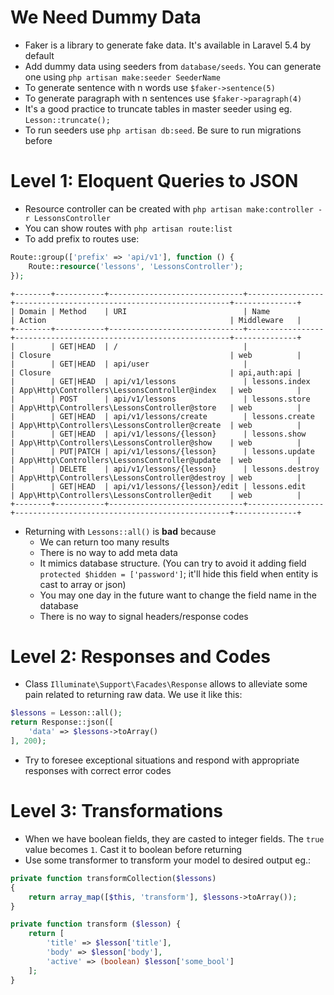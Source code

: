 # We Need Dummy Data
- Faker is a library to generate fake data. It's available in Laravel 5.4 by default
- Add dummy data using seeders from `database/seeds`. You can generate one using `php artisan make:seeder SeederName`
- To generate sentence with n words use `$faker->sentence(5)`
- To generate paragraph with n sentences use `$faker->paragraph(4)`
- It's a good practice to truncate tables in master seeder using eg. `Lesson::truncate();`
- To run seeders use `php artisan db:seed`. Be sure to run migrations before

# Level 1: Eloquent Queries to JSON
- Resource controller can be created with `php artisan make:controller -r LessonsController`
- You can show routes with `php artisan route:list`
- To add prefix to routes use:
```php
Route::group(['prefix' => 'api/v1'], function () {
    Route::resource('lessons', 'LessonsController');
});
```
```
+--------+-----------+------------------------------+-----------------+------------------------------------------------+--------------+
| Domain | Method    | URI                          | Name            | Action                                         | Middleware   |
+--------+-----------+------------------------------+-----------------+------------------------------------------------+--------------+
|        | GET|HEAD  | /                            |                 | Closure                                        | web          |
|        | GET|HEAD  | api/user                     |                 | Closure                                        | api,auth:api |
|        | GET|HEAD  | api/v1/lessons               | lessons.index   | App\Http\Controllers\LessonsController@index   | web          |
|        | POST      | api/v1/lessons               | lessons.store   | App\Http\Controllers\LessonsController@store   | web          |
|        | GET|HEAD  | api/v1/lessons/create        | lessons.create  | App\Http\Controllers\LessonsController@create  | web          |
|        | GET|HEAD  | api/v1/lessons/{lesson}      | lessons.show    | App\Http\Controllers\LessonsController@show    | web          |
|        | PUT|PATCH | api/v1/lessons/{lesson}      | lessons.update  | App\Http\Controllers\LessonsController@update  | web          |
|        | DELETE    | api/v1/lessons/{lesson}      | lessons.destroy | App\Http\Controllers\LessonsController@destroy | web          |
|        | GET|HEAD  | api/v1/lessons/{lesson}/edit | lessons.edit    | App\Http\Controllers\LessonsController@edit    | web          |
+--------+-----------+------------------------------+-----------------+------------------------------------------------+--------------+

```
- Returning with `Lessons::all()` is **bad** because
  - We can return too many results
  - There is no way to add meta data
  - It mimics database structure. (You can try to avoid it adding field `protected $hidden = ['password']`; it'll hide this field when entity is cast to array or json)
  - You may one day in the future want to change the field name in the database
  - There is no way to signal headers/response codes

# Level 2: Responses and Codes
- Class `Illuminate\Support\Facades\Response` allows to alleviate some pain related to returning raw data. We use it like this:
```php
$lessons = Lesson::all();
return Response::json([
    'data' => $lessons->toArray()
], 200);
```
- Try to foresee exceptional situations and respond with appropriate responses with correct error codes

# Level 3: Transformations
- When we have boolean fields, they are casted to integer fields. The `true` value becomes `1`. Cast it to boolean before returning
- Use some transformer to transform your model to desired output eg.:
```php
private function transformCollection($lessons)
{
    return array_map([$this, 'transform'], $lessons->toArray());
}

private function transform ($lesson) {
    return [
        'title' => $lesson['title'],
        'body' => $lesson['body'],
        'active' => (boolean) $lesson['some_bool']
    ];
}
```